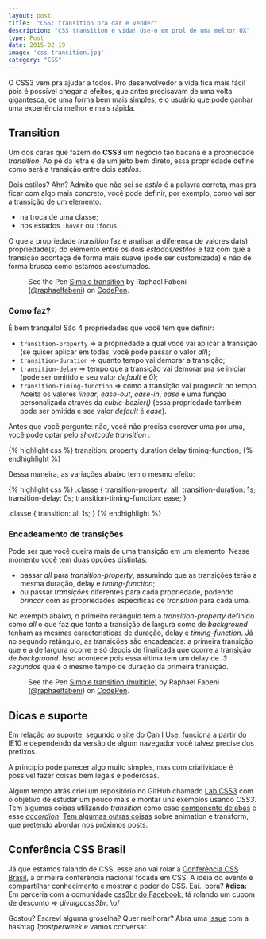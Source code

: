 ```yaml
---
layout: post
title:  "CSS: transition pra dar e vender"
description: "CSS transition é vida! Use-o em prol de uma melhor UX"
type: Post
date: 2015-02-19
image: 'css-transition.jpg'
category: "CSS"
---
```


O CSS3 vem pra ajudar a todos. Pro desenvolvedor a vida fica mais fácil pois é possível chegar a efeitos, que antes precisavam de uma volta gigantesca, de uma forma bem mais simples; e o usuário que pode ganhar uma experiência melhor e mais rápida.

## Transition

Um dos caras que fazem do **CSS3** um negócio tão bacana é a propriedade *transition*. Ao pé da letra e de um jeito bem direto, essa propriedade define como será a transição entre dois *estilos*.

Dois estilos? Ahn? Admito que não sei se *estilo* é a palavra correta, mas pra ficar com algo mais concreto, você pode definir, por exemplo, como vai ser a transição de um elemento:

* na troca de uma classe;
* nos estados `:hover` ou `:focus`.

O que a propriedade *transition* faz é analisar a diferença de valores da(s) propriedade(s) do elemento entre os dois *estados/estilos* e faz com que a transição aconteça de forma mais suave (pode ser customizada) e não de forma brusca como estamos acostumados.

<figure class="text-center loading">
    <p data-height="368" data-theme-id="4240" data-slug-hash="PwRJOj" data-default-tab="result" data-user="raphaelfabeni" class='codepen'>See the Pen <a href='http://codepen.io/raphaelfabeni/pen/PwRJOj/'>Simple transition</a> by Raphael Fabeni (<a href='http://codepen.io/raphaelfabeni'>@raphaelfabeni</a>) on <a href='http://codepen.io'>CodePen</a>.</p>
</figure>

### Como faz?

É bem tranquilo! São 4 propriedades que você tem que definir:

* `transition-property` => a propriedade a qual você vai aplicar a transição (se quiser aplicar em todas, você pode passar o valor *all*);
* `transition-duration` => quanto tempo vai demorar a transição;
* `transition-delay` => tempo que a transição vai demorar pra se iniciar (pode ser omitido e seu valor *default* é 0);
* `transition-timing-function` => como a transição vai progredir no tempo. Aceita os valores *linear*, *ease-out*, *ease-in*, *ease* e uma função personalizada através da *cubic-bezier()* (essa propriedade também pode ser omitida e see valor *default* é *ease*).

Antes que você pergunte: não, você não precisa escrever uma por uma, você pode optar pelo *shortcode transition* :

{% highlight css %}
transition: property duration delay timing-function;
{% endhighlight %}

Dessa maneira, as variações abaixo tem o mesmo efeito:

{% highlight css %}
.classe {
    transition-property: all;
    transition-duration: 1s;
    transition-delay: 0s;
    transition-timing-function: ease;
}

.classe { transition: all 1s; }
{% endhighlight %}

### Encadeamento de transições

Pode ser que você queira mais de uma transição em um elemento. Nesse momento você tem duas opções distintas:

* passar *all* para *transition-property*, assumindo que as transições terão a mesma duração, delay e *timing-function*;
* ou passar *transições* diferentes para cada propriedade, podendo *brincar* com as propriedades específicas de *transition* para cada uma.

No exemplo abaixo, o primeiro retângulo tem a *transition-property* definido como *all* o que faz que tanto a transição de largura como de *background* tenham as mesmas características de duração, delay e *timing-function*. Já no segundo retângulo, as transições são encadeadas: a primeira transição que é a de largura ocorre e só depois de finalizada que ocorre a transição de *background*. Isso acontece pois essa última tem um delay de *.3 segundos* que é o mesmo tempo de duração da primeira transição.

<figure class="text-center loading">
    <p data-height="360" data-theme-id="4240" data-slug-hash="radJOq" data-default-tab="result" data-user="raphaelfabeni" class='codepen'>See the Pen <a href='http://codepen.io/raphaelfabeni/pen/radJOq/'>Simple transition (multiple)</a> by Raphael Fabeni (<a href='http://codepen.io/raphaelfabeni'>@raphaelfabeni</a>) on <a href='http://codepen.io'>CodePen</a>.</p>
</figure>

## Dicas e suporte

Em relação ao suporte, [segundo o site do Can I Use](http://caniuse.com/#search=transition), funciona a partir do IE10 e dependendo da versão de algum navegador você talvez precise dos prefixos.

A princípio pode parecer algo muito simples, mas com criatividade é possível fazer coisas bem legais e poderosas.

Algum tempo atrás criei um repositório no GitHub chamado [Lab CSS3](http://github.com/raphaelfabeni/lab-css3) com o objetivo de estudar um pouco mais e montar uns exemplos usando *CSS3*. Tem algumas coisas utilizando *transition* como esse [componente de abas](http://www.raphaelfabeni.com.br/lab-css3/transition-tabs.html) e esse *[accordion](http://www.raphaelfabeni.com.br/lab-css3/transition-accordion.html)*. [Tem algumas outras coisas](http://www.raphaelfabeni.com.br/lab-css3/index.html) sobre animation e transform, que pretendo abordar nos próximos posts.

## Conferência CSS Brasil

Já que estamos falando de CSS, esse ano vai rolar a [Conferência CSS Brasil](conferenciacssbrasil.com.br), a primeira conferência nacional focada em CSS. A idéia do evento é compartilhar conhecimento e mostrar o poder do CSS. Eaí.. bora? **#dica:** Em parceria com a comunidade [css3br do Facebook](https://www.facebook.com/groups/cssbrazil/), tá rolando um cupom de desconto => *divulgacss3br*. \o/

Gostou? Escrevi alguma groselha? Quer melhorar? Abra uma [issue](https://github.com/raphaelfabeni/raphaelfabeni.github.io/issues) com a hashtag *1postperweek* e vamos conversar.

<script async src="//assets.codepen.io/assets/embed/ei.js"></script>


